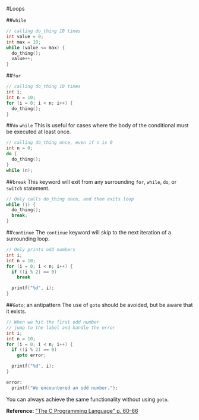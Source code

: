 #Loops

##`while`

```c
// calling do_thing 10 times
int value = 0;
int max = 10;
while (value <= max) {
  do_thing();
  value++;
}
```

##`for`
```c
// calling do_thing 10 times
int i;
int n = 10;
for (i = 0; i < n; i++) {
  do_thing();
}
```
##`do` `while`
This is useful for cases where the body of the conditional must be executed at
least once.
```c
// calling do_thing once, even if n is 0
int n = 0;
do {
  do_thing();
}
while (n);
```

##`break`
This keyword will exit from any surrounding `for`, `while`, `do`, or `switch`
statement.
```c
// Only calls do_thing once, and then exits loop
while (1) {
  do_thing();
  break;
}
```

##`continue`
The `continue` keyword will skip to the next iteration of a
surrounding loop.
```c
// Only prints odd numbers
int i;
int n = 10;
for (i = 0; i < n; i++) {
  if ((i % 2) == 0)
    break

  printf("%d", i);
}
```

##`Goto`; an antipattern
The use of `goto` should be avoided, but be aware that it exists.
```c
// When we hit the first odd number
// jump to the label and handle the error
int i;
int n = 10;
for (i = 0; i < n; i++) {
  if ((i % 2) == 0)
    goto error;

  printf("%d", i);
}

error:
  printf("We encountered an odd number.");
```

You can always achieve the same functionality without using `goto`.

**Reference:** ["The C Programming Language" p. 60-66][k-r-p60]

[k-r-p60]:
http://books.cat-v.org/computer-science/c-programming-language/The.C.Programming.Language.2nd.Edition.pdf#page=74

